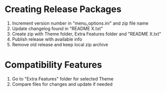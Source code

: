 # Creating Release Packages
1. Increment version number in "menu_options.ini" and zip file name
2. Update changelog found in "README X.txt"
3. Create zip with Theme folder, Extra Features folder and "README X.txt"
4. Publish release with available info
5. Remove old release and keep local zip archive

# Compatibility Features
1. Go to "Extra Features" folder for selected Theme
2. Compare files for changes and update if needed
